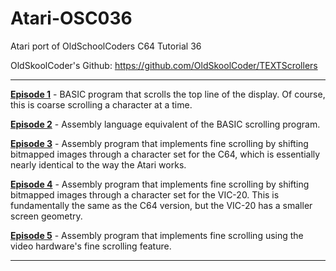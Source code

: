 # Atari-OSC036
Atari port of OldSchoolCoders C64 Tutorial 36

OldSkoolCoder's Github:  https://github.com/OldSkoolCoder/TEXTScrollers

---

[**Episode 1**](https://github.com/kenjennings/Atari-OSC036/blob/master/Episode1/README.md "**Episode 1**") - BASIC program that scrolls the top line of the display.  Of course, this is coarse scrolling a character at a time.

[**Episode 2**](https://github.com/kenjennings/Atari-OSC036/blob/master/Episode1/README.md "**Episode 2**") - Assembly language equivalent of the BASIC scrolling program.

[**Episode 3**](https://github.com/kenjennings/Atari-OSC036/blob/master/Episode1/README.md "**Episode 3**") - Assembly program that implements fine scrolling by shifting bitmapped images through a character set for the C64, which is essentially nearly identical to the way the Atari works.

[**Episode 4**](https://github.com/kenjennings/Atari-OSC036/blob/master/Episode1/README.md "**Episode 4**") - Assembly program that implements fine scrolling by shifting bitmapped images through a character set for the VIC-20.  This is fundamentally the same as the C64 version, but the VIC-20 has a smaller screen geometry.

[**Episode 5**](https://github.com/kenjennings/Atari-OSC036/blob/master/Episode1/README.md "**Episode 5**") - Assembly program that implements fine scrolling using the video hardware's fine scrolling feature.

---
